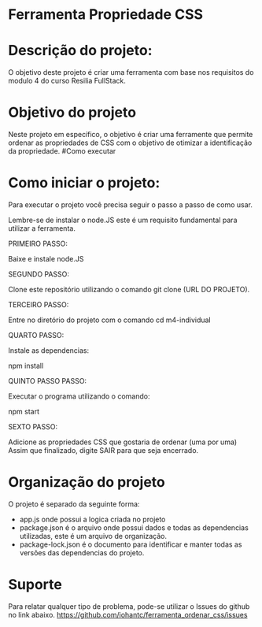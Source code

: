 
# Ferramenta Propriedade CSS

# Descrição do projeto:

O objetivo deste projeto é criar uma ferramenta com base nos requisitos do modulo 4 do curso Resilia FullStack.
# Objetivo do projeto

Neste projeto em específico, o objetivo é criar uma ferramente que permite ordenar as propriedades de CSS com o objetivo de otimizar a identificação da propriedade.
#Como executar

# Como iniciar o projeto:

Para executar o projeto você precisa seguir o passo a passo de como usar.

Lembre-se de instalar o node.JS este é um requisito fundamental para utilizar a ferramenta.

PRIMEIRO PASSO:

Baixe e instale node.JS

SEGUNDO PASSO:

Clone este repositório utilizando o comando git clone (URL DO PROJETO).

TERCEIRO PASSO:

Entre no diretório do projeto com o comando cd m4-individual

QUARTO PASSO:

Instale as dependencias:

npm install

QUINTO PASSO PASSO:

Executar o programa utilizando o comando:

npm start


SEXTO PASSO:

Adicione as propriedades CSS que gostaria de ordenar (uma por uma) Assim que finalizado, digite SAIR para que seja encerrado.

# Organização do projeto

O projeto é separado da seguinte forma:
- app.js onde possui a logica criada no projeto
- package.json é o arquivo onde possui dados e todas as dependencias utilizadas, este é um arquivo de organização.
- package-lock.json é  o documento para identificar e manter todas as versões das dependencias do projeto.

# Suporte

Para relatar qualquer tipo de problema, pode-se utilizar o Issues do github no link abaixo.
https://github.com/iohantc/ferramenta_ordenar_css/issues
